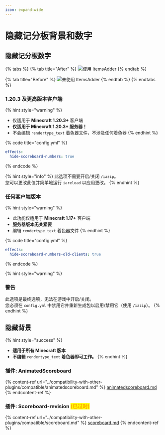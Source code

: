 ```yaml
---
icon: expand-wide
---
```


# 隐藏记分板背景和数字

## 隐藏记分板数字

{% tabs %}
{% tab title="After" %}
![使用 ItemsAdder](../.gitbook/assets/image\_\(130\).png)
{% endtab %}

{% tab title="Before" %}
![未使用 ItemsAdder](../.gitbook/assets/image\_\(131\).png)
{% endtab %}
{% endtabs %}

### 1.20.3 及更高版本客户端

{% hint style="warning" %}
* 仅适用于 **Minecraft 1.20.3+** 客户端
* **仅适用于 Minecraft 1.20.3+ 服务器！**
* 不会编辑 `rendertype_text` 着色器文件，不涉及任何着色器
{% endhint %}

{% code title="config.yml" %}
```yaml
effects:
  hide-scoreboard-numbers: true
```
{% endcode %}

{% hint style="info" %}
此选项不需要开启/关闭 `/iazip`。\
您可以更改此值并简单地运行 `iareload` 以应用更改。
{% endhint %}

### 任何客户端版本

{% hint style="warning" %}
* 此功能仅适用于 **Minecraft 1.17+** 客户端
* **服务器版本无关紧要**
* 编辑 `rendertype_text` 着色器文件
{% endhint %}

{% code title="config.yml" %}
```yaml
effects:
  hide-scoreboard-numbers-old-clients: true
```
{% endcode %}

{% hint style="warning" %}
### **警告**

此选项是最终选项，无法在游戏中开启/关闭。\
您必须在 `config.yml` 中禁用它并重新生成包以启用/禁用它（使用 `/iazip`）。
{% endhint %}

## 隐藏背景

{% hint style="success" %}
* **适用于所有 Minecraft 版本**
* **不编辑** `rendertype_text` **着色器即可工作。**
{% endhint %}

### 插件: AnimatedScoreboard

{% content-ref url="../compatibility-with-other-plugins/compatible/animatedscoreboard.md" %}
[animatedscoreboard.md](../compatibility-with-other-plugins/compatible/animatedscoreboard.md)
{% endcontent-ref %}

### 插件: Scoreboard-revision <mark style="color:orange;">(已过时)</mark>

{% content-ref url="../compatibility-with-other-plugins/compatible/scoreboard.md" %}
[scoreboard.md](../compatibility-with-other-plugins/compatible/scoreboard.md)
{% endcontent-ref %}
